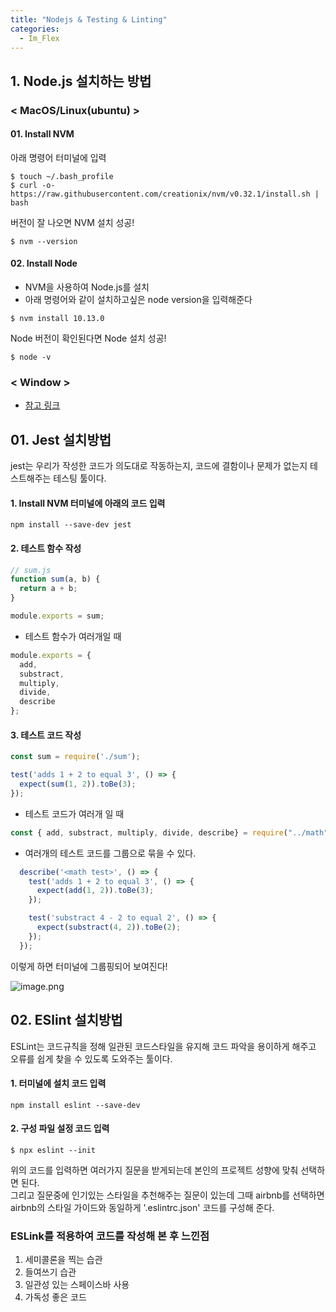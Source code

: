 ```yaml
---
title: "Nodejs & Testing & Linting"
categories:
  - Im_Flex
---
```


## 1. Node.js 설치하는 방법
### < MacOS/Linux(ubuntu) >
#### 01. Install NVM
아래 명령어 터미널에 입력
```
$ touch ~/.bash_profile 
$ curl -o- https://raw.githubusercontent.com/creationix/nvm/v0.32.1/install.sh | bash
```
버전이 잘 나오면 NVM 설치 성공!
```
$ nvm --version
```

#### 02. Install Node
- NVM을 사용하여 Node.js를 설치
- 아래 명령어와 같이 설치하고싶은 node version을 입력해준다

```
$ nvm install 10.13.0
```

Node 버전이 확인된다면 Node 설치 성공!
```
$ node -v
```

### < Window >
- [참고 링크](https://daverupert.com/2018/04/developing-on-windows-with-wsl-and-visual-studio-code/)


## 01. Jest 설치방법

jest는 우리가 작성한 코드가 의도대로 작동하는지, 코드에 결함이나 문제가 없는지 테스트해주는 테스팅 툴이다.

#### 1. Install NVM 터미널에 아래의 코드 입력

```
npm install --save-dev jest
```
#### 2. 테스트 함수 작성

```js
// sum.js
function sum(a, b) {
  return a + b;
}

module.exports = sum;
```

- 테스트 함수가 여러개일 때

```js
module.exports = {
  add,
  substract,
  multiply,
  divide,
  describe
};
```

#### 3. 테스트 코드 작성

```js
const sum = require('./sum');

test('adds 1 + 2 to equal 3', () => {
  expect(sum(1, 2)).toBe(3);
});
```

- 테스트 코드가 여러개 일 때

```js
const { add, substract, multiply, divide, describe} = require("../math");
```
  
- 여러개의 테스트 코드를 그룹으로 묶을 수 있다.

```js
  describe('<math test>', () => {
    test('adds 1 + 2 to equal 3', () => {
      expect(add(1, 2)).toBe(3);
    });

    test('substract 4 - 2 to equal 2', () => {
      expect(substract(4, 2)).toBe(2);
    });
  });
```

이렇게 하면 터미널에 그룹핑되어 보여진다!  

![image.png](https://images.velog.io/post-images/yhe228/10378120-13db-11ea-8094-63df714e4217/image.png)


## 02. ESlint 설치방법

ESLint는 코드규칙을 정해 일관된 코드스타일을 유지해 코드 파악을 용이하게 해주고 오류를 쉽게 찾을 수 있도록 도와주는 툴이다.

#### 1. 터미널에 설치 코드 입력

```
npm install eslint --save-dev
```

#### 2. 구성 파일 설정 코드 입력

```
$ npx eslint --init
```
  
위의 코드를 입력하면 여러가지 질문을 받게되는데 본인의 프로젝트 성향에 맞춰 선택하면 된다.  
그리고 질문중에 인기있는 스타일을 추천해주는 질문이 있는데 그때 airbnb를 선택하면 airbnb의 스타일 가이드와 동일하게 '.eslintrc.json' 코드를 구성해 준다.

### ESLink를 적용하여 코드를 작성해 본 후 느낀점

1. 세미콜론을 찍는 습관
2. 들여쓰기 습관
3. 일관성 있는 스페이스바 사용
4. 가독성 좋은 코드



 



